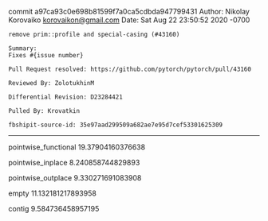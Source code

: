 commit a97ca93c0e698b81599f7a0ca5cdbda947799431
Author: Nikolay Korovaiko <korovaikon@gmail.com>
Date:   Sat Aug 22 23:50:52 2020 -0700

    remove prim::profile and special-casing (#43160)

    Summary:
    Fixes #{issue number}

    Pull Request resolved: https://github.com/pytorch/pytorch/pull/43160

    Reviewed By: ZolotukhinM

    Differential Revision: D23284421

    Pulled By: Krovatkin

    fbshipit-source-id: 35e97aad299509a682ae7e95d7cef53301625309

---

pointwise_functional
19.37904160376638

pointwise_inplace
8.240858744829893

pointwise_outplace
9.330271691083908

empty
11.132181217893958

contig
9.584736458957195

